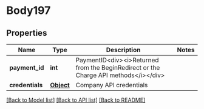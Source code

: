 # Body197

## Properties
Name | Type | Description | Notes
------------ | ------------- | ------------- | -------------
**payment_id** | **int** | PaymentID&lt;div&gt;&lt;i&gt;Returned from the BeginRedirect or the Charge API methods&lt;/i&gt;&lt;/div&gt; | 
**credentials** | [**Object**](Object.md) | Company API credentials | 

[[Back to Model list]](../README.md#documentation-for-models) [[Back to API list]](../README.md#documentation-for-api-endpoints) [[Back to README]](../README.md)

